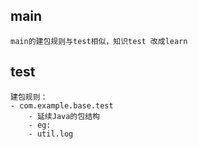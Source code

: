 ## main

    main的建包规则与test相似，知识test 改成learn

## test

    建包规则：
    - com.example.base.test
        - 延续Java的包结构
        - eg: 
        - util.log
